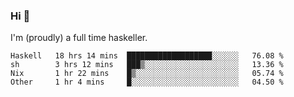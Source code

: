 ### Hi 👋

I'm (proudly) a full time haskeller.

<!--START_SECTION:waka-->

```text
Haskell   18 hrs 14 mins  ███████████████████░░░░░░   76.08 %
sh        3 hrs 12 mins   ███▒░░░░░░░░░░░░░░░░░░░░░   13.36 %
Nix       1 hr 22 mins    █▒░░░░░░░░░░░░░░░░░░░░░░░   05.74 %
Other     1 hr 4 mins     █░░░░░░░░░░░░░░░░░░░░░░░░   04.50 %
```

<!--END_SECTION:waka-->
